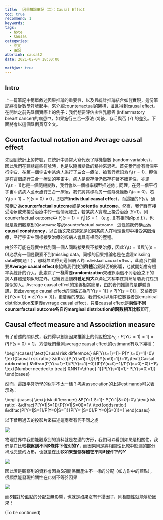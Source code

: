 ```yaml
---
title:  因果推論筆記（二）：Causal Effect
toc: true
recommend: 1
keywords: 
tags: 
  - Note
  - Causal
categories:
  - 中文
  - 筆記
abbrlink: causal2
date: 2021-02-04 18:00:00

mathjax: true
---
```

## Intro
 
 上一篇筆記中簡單敘述因果推論的重要性，以及與統計推論結合如何實現，這份筆記將會從數學符號起手，來介紹counterfactual的架構，並且得到causal effect。在開始之前先舉個實際上的例子：我們想要評估炎性乳腺癌 (Inflammatory breast cancer)的病患中，如果施行三合一療法 ($S$)後，存活與否 ($Y$) 的差別。下面將會以這個舉例貫穿全文。
 
<!-- more -->

## Counterfactual notation and Average causal effect

先回到統計上的符號，在統計中通常大寫代表了隨機變數 (random variables)，因此我們在建構這些符號時，也是以隨機變數的精神來思考。首先我們會有兩個平行宇宙，在第一個宇宙中某病人施行了三合一療法，被我們標記為$Y_i(s=1)$，即使是在這個施行三合一療法的宇宙中，病人是否存活仍然存在著不確定性，亦即$Y_i(s=1)$也是一個隨機變數，我們會以一個機率模型描述他；同理，在另一個平行宇宙中該病人並未施行三合一療法，我們將其標為另一個隨機變數$Y_i(s=0)$，若$Y_i(s=1)-Y_i(s=0)\neq 0$，即是有**individual causal effect**，而這裡的$Y(s)$，通常稱之為**counterfactual outcome**或是**potential outcome**。然而，我們僅有接受治療或未接受治療中的一個情況發生，若某病人實際上接受治療 ($S$=1)，則counterfactual outcome中 $Y_i(s=1)=Y_i|(S=1)$（e.g. 具有相同的p.d.f.），也就是我們觀察到的outcome等於counterfactual outcome，這性質我們稱之為**causal consistency**，以白話文來敘述就是如果某病人在物理世界中接受某個治療，平行宇宙中同樣接受治療的該病人會具有相同的歷程。

由於不可能在現實中找到同一個人同時接受與不接受治療，因此$Y_i(s=1)$與$Y_i(s=0)$必然有一個是觀察不到(missing data，同樣的因果推論也是在處理missiing data的問題！) ，那就無法得到這個病人的individual causal effect，此處我們需要**Average causal effect**來協助我們找到**群體**治療與否的影響，也就開始會有機率與統計的介入，此處除了一樣需要**randomization**來確保兩個不同治療之下的病人群體是類似的之外，也需要這個**群體足夠大**以滿足大樣本性質來幫助我們找到類似的人。Average causal effect的定義相當簡單，由於我們推論的是群體資訊，因此average causal effect的關係式為$P[Y(s=1)]\neq P[Y(s=0)]$，又或者是$E[Y(s=1)]\neq E[Y(s=0)]$，更廣義的來說，我們也可以用中位數或者是empirical distribbution來定義average causal effect，只要causal effect是**兩個不同counterfactual outcome各自的marginal distribution的函數相互比較**即可。


## Causal effect measure and Association measure

有了前述的關係式，我們得以創造因果推論上的假說檢定$H_0: P[Y(s=1)=1]= P[Y(s=0)=1]$，方便我們量測average causal effect的estimand有以下幾種：
<div>
\begin{cases}
\text{Causal risk difference:} &P[Y(s=1)=1]- P[Y(s=0)=1]=0\\
\text{Causal risk ratio:} &\dfrac{P[Y(s=1)=1]}{P[Y(s=0)=1]}=1\\
\text{Causal odds ratio:} &\dfrac{P[Y(s=1)=1]/P[Y(s=1)=0]}{P[Y(s=0)=1]/P[Y(s=0)=0]}=1\\
\text{Number needed to treat:} &NNT=\dfrac{-1}{P[Y(s=1)=1]- P[Y(s=0)=1]}
\end{cases}
</div>

然而，這跟平常所學的似乎不太一樣？考慮association的上述estimands可以表示為：
<div>
\begin{cases}
\text{risk difference:} &P[Y=1|S=1]- P[Y=1|S=0]=0\\
\text{risk ratio:} &\dfrac{P[Y=1|S=1]}{P[Y=1|S=0]}=1\\
\text{odds ratio:} &\dfrac{P[Y=1|S=1]/P[Y=0|S=1]}{P[Y=1|S=0]/P[Y=0|S=0]}=1
\end{cases}
</div>

以下借用過去的投影片來描述這兩者有何不同之處

![](1.png)

物理世界中我們能觀察到的資料就是左邊的方形，我們可以看到如果是相關性，我們是在比較**觀察到不同$S$條件下個別的$Y$**，而因果則是將相關性比較中缺漏的部分補成完整的方形，也就是在比較**如果整個群體在不同$S$條件下的$Y$**

![](2.png)

因此若是觀察到的資料會因為$S$的關係而產生不一樣的分配（如方形中的藍點），很顯然能發現相關性在此刻不等於因果

![](3.png)

而$S$若對於藍點的分配並無影響，也就是如果沒有干擾因子，則相關性就能等於因果！

(To be continued)
